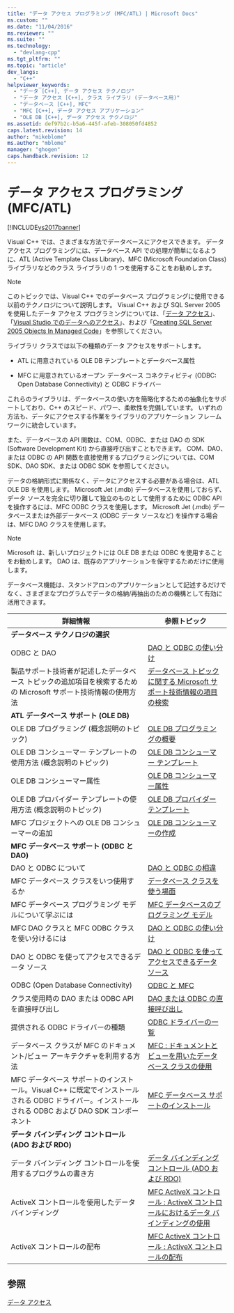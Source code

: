 ```yaml
---
title: "データ アクセス プログラミング (MFC/ATL) | Microsoft Docs"
ms.custom: ""
ms.date: "11/04/2016"
ms.reviewer: ""
ms.suite: ""
ms.technology: 
  - "devlang-cpp"
ms.tgt_pltfrm: ""
ms.topic: "article"
dev_langs: 
  - "C++"
helpviewer_keywords: 
  - "データ [C++], データ アクセス テクノロジ"
  - "データ アクセス [C++], クラス ライブラリ (データベース用)"
  - "データベース [C++], MFC"
  - "MFC [C++], データ アクセス アプリケーション"
  - "OLE DB [C++], データ アクセス テクノロジ"
ms.assetid: def97b2c-b5a6-445f-afeb-308050fd4852
caps.latest.revision: 14
author: "mikeblome"
ms.author: "mblome"
manager: "ghogen"
caps.handback.revision: 12
---
```

# データ アクセス プログラミング (MFC/ATL)
[!INCLUDE[vs2017banner](../assembler/inline/includes/vs2017banner.md)]

Visual C\+\+ では、さまざまな方法でデータベースにアクセスできます。  データ アクセス プログラミングには、データベース API での処理が簡単になるように、ATL \(Active Template Class Library\)、MFC \(Microsoft Foundation Class\) ライブラリなどのクラス ライブラリの 1 つを使用することをお勧めします。  
  
> [!NOTE]
>  このトピックでは、Visual C\+\+ でのデータベース プログラミングに使用できる以前のテクノロジについて説明します。  Visual C\+\+ および SQL Server 2005 を使用したデータ アクセス プログラミングについては、「[データ アクセス](../dotnet/data-access-using-adonet-cpp-cli.md)」、「[Visual Studio でのデータへのアクセス](../Topic/Accessing%20data%20in%20Visual%20Studio.md)」、および「[Creating SQL Server 2005 Objects In Managed Code](http://msdn.microsoft.com/ja-jp/5358a825-e19b-49aa-8214-674ce5fed1da)」を参照してください。  
  
 ライブラリ クラスでは以下の種類のデータ アクセスをサポートします。  
  
-   ATL に用意されている OLE DB テンプレートとデータベース属性  
  
-   MFC に用意されているオープン データベース コネクティビティ \(ODBC: Open Database Connectivity\) と ODBC ドライバー  
  
 これらのライブラリは、データベースの使い方を簡略化するための抽象化をサポートしており、C\+\+ のスピード、パワー、柔軟性を完備しています。  いずれの方法も、データにアクセスする作業をライブラリのアプリケーション フレームワークに統合しています。  
  
 また、データベースの API 関数は、COM、ODBC、または DAO の SDK \(Software Development Kit\) から直接呼び出すこともできます。  COM、DAO、または ODBC の API 関数を直接使用するプログラミングについては、COM SDK、DAO SDK、または ODBC SDK を参照してください。  
  
 データの格納形式に関係なく、データにアクセスする必要がある場合は、ATL OLE DB を使用します。  Microsoft Jet \(.mdb\) データベースを使用しておらず、データ ソースを完全に切り離して独立のものとして使用するために ODBC API を操作するには、MFC ODBC クラスを使用します。  Microsoft Jet \(.mdb\) データベースまたは外部データベース \(ODBC データ ソースなど\) を操作する場合は、MFC DAO クラスを使用します。  
  
> [!NOTE]
>  Microsoft は、新しいプロジェクトには OLE DB または ODBC を使用することをお勧めします。  DAO は、既存のアプリケーションを保守するためだけに使用します。  
  
 データベース機能は、スタンドアロンのアプリケーションとして記述するだけでなく、さまざまなプログラムでデータの格納\/再抽出のための機構として有効に活用できます。  
  
|詳細情報|参照トピック|  
|----------|------------|  
|**データベース テクノロジの選択**||  
|ODBC と   DAO|[DAO と ODBC の使い分け](../data/should-i-use-dao-or-odbc-q.md)|  
|製品サポート技術者が記述したデータベース トピックの追加項目を検索するための Microsoft サポート技術情報の使用方法|[データベース トピックに関する Microsoft サポート技術情報の項目の検索](../data/where-can-i-find-microsoft-knowledge-base-articles-on-database-topics-q.md)|  
|**ATL データベース サポート \(OLE DB\)**||  
|OLE DB プログラミング \(概念説明のトピック\)|[OLE DB プログラミングの概要](../data/oledb/ole-db-programming-overview.md)|  
|OLE DB コンシューマー テンプレートの使用方法 \(概念説明のトピック\)|[OLE DB コンシューマー テンプレート](../data/oledb/ole-db-consumer-templates-cpp.md)|  
|OLE DB コンシューマー属性|[OLE DB コンシューマー属性](../windows/ole-db-consumer-attributes.md)|  
|OLE DB プロバイダー テンプレートの使用方法 \(概念説明のトピック\)|[OLE DB プロバイダー テンプレート](../data/oledb/ole-db-provider-templates-cpp.md)|  
|MFC プロジェクトへの OLE DB コンシューマーの追加|[OLE DB コンシューマーの作成](../data/oledb/creating-an-ole-db-consumer.md)|  
|**MFC データベース サポート \(ODBC と DAO\)**||  
|DAO と ODBC について|[DAO と ODBC の相違](../data/what-are-dao-and-odbc-q.md)|  
|MFC データベース クラスをいつ使用するか|[データベース クラスを使う場面](../data/when-should-i-use-the-database-classes-q.md)|  
|MFC データベース プログラミング モデルについて学ぶには|[MFC データベースのプログラミング モデル](../data/what-is-the-mfc-database-programming-model-q.md)|  
|MFC DAO クラスと MFC ODBC クラスを使い分けるには|[DAO と ODBC の使い分け](../data/should-i-use-dao-or-odbc-q.md)|  
|DAO と ODBC を使ってアクセスできるデータ ソース|[DAO と ODBC を使ってアクセスできるデータ ソース](../data/what-data-sources-can-i-access-with-dao-and-odbc-q.md)|  
|ODBC \(Open Database Connectivity\)|[ODBC と MFC](../data/odbc/odbc-and-mfc.md)|  
|クラス使用時の DAO または ODBC API を直接呼び出し|[DAO または ODBC の直接呼び出し](../data/can-i-call-dao-or-odbc-directly-q.md)|  
|提供される ODBC ドライバーの種類|[ODBC ドライバーの一覧](../data/odbc/odbc-driver-list.md)|  
|データベース クラスが MFC のドキュメント\/ビュー アーキテクチャを利用する方法|[MFC : ドキュメントとビューを用いたデータベース クラスの使用](../data/mfc-using-database-classes-with-documents-and-views.md)|  
|MFC データベース サポートのインストール。Visual C\+\+ に既定でインストールされる ODBC ドライバー。インストールされる ODBC および DAO SDK コンポーネント|[MFC データベース サポートのインストール](../data/installing-mfc-database-support.md)|  
|**データ バインディング コントロール \(ADO および RDO\)**||  
|データ バインディング コントロールを使用するプログラムの書き方|[データ バインディング コントロール \(ADO および RDO\)](../Topic/Data-Bound%20Controls%20\(ADO%20and%20RDO\).md)|  
|ActiveX コントロールを使用したデータ バインディング|[MFC ActiveX コントロール : ActiveX コントロールにおけるデータ バインディングの使用](../mfc/mfc-activex-controls-using-data-binding-in-an-activex-control.md)|  
|ActiveX コントロールの配布|[MFC ActiveX コントロール : ActiveX コントロールの配布](../mfc/mfc-activex-controls-distributing-activex-controls.md)|  
  
## 参照  
 [データ アクセス](../Topic/Data%20Access%20in%20Visual%20C++.md)